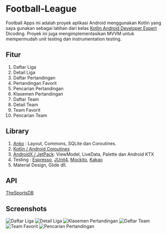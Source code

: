 
# Football-League
Football Apps ini adalah proyek aplikasi Android menggunakan Kotlin yang saya gunakan sebagai latihan dari kelas [Kotlin Android Developer Expert](https://www.dicoding.com/academies/55) Dicoding. Proyek ini juga mengimplementasikan MVVM untuk mempermudah unit testing dan instrumentation testing.

## Fitur
 1. Daftar Liga
 2. Detail Liga
 3. Daftar Pertandingan
 4. Pertandingan Favorit
 5. Pencarian Pertandingan
 6. Klasemen Pertandingan
 7. Daftar Team
 8. Detail Team
 9. Team Favorit
 10. Pencarian Team

## Library
 1. [Anko](https://github.com/Kotlin/anko) : Layout, Commons, SQLite dan Coroutines.
 2. [Kotlin / Android Coroutines](https://github.com/Kotlin/kotlinx.coroutines)
 3. [AndroidX / JetPack](https://developer.android.com/jetpack/?gclid=Cj0KCQiAmZDxBRDIARIsABnkbYS1hKY2IwwvtUnqilch63CcvD3OBskZTVzcx1WdUXo5l-rDxj004hAaAuTOEALw_wcB): ViewModel, LiveData, Palette dan Android KTX
 4. Testing : [Espresso](https://developer.android.com/training/testing/espresso), [JUnit4](https://developer.android.com/training/testing/junit-rules), [Mockito](https://site.mockito.org/), [Kakao](https://github.com/agoda-com/Kakao)
 5. Material Design, Glide dll.

## API
[TheSportsDB](https://www.thesportsdb.com/api.php) 

## Screenshots
![Daftar Liga](https://github.com/ifanzalukhu97/Football-League/blob/master/Screenshots/screen-1.png?raw=true)
![Detail Liga](https://github.com/ifanzalukhu97/Football-League/blob/master/Screenshots/screen-2.png?raw=true)
![Klasemen Pertandingan](https://github.com/ifanzalukhu97/Football-League/blob/master/Screenshots/screen-3.png?raw=true)
![Daftar Team](https://github.com/ifanzalukhu97/Football-League/blob/master/Screenshots/screen-4.png?raw=true)
![Team Favorit](https://github.com/ifanzalukhu97/Football-League/blob/master/Screenshots/screen-5.png?raw=true)
![Pencarian Pertandingan](https://github.com/ifanzalukhu97/Football-League/blob/master/Screenshots/screen-6.png?raw=true)
